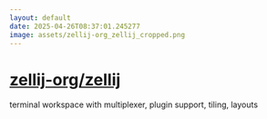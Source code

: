 ```yaml
---
layout: default
date: 2025-04-26T08:37:01.245277
image: assets/zellij-org_zellij_cropped.png
---
```


# [zellij-org/zellij](https://github.com/zellij-org/zellij)

terminal workspace with multiplexer, plugin support, tiling, layouts

